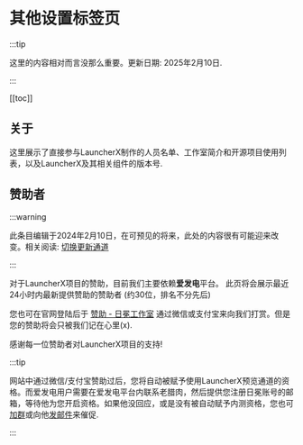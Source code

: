 # 其他设置标签页

:::tip

这里的内容相对而言没那么重要。更新日期: 2025年2月10日.

:::

[[toc]]

## 关于

这里展示了直接参与LauncherX制作的人员名单、工作室简介和开源项目使用列表，以及LauncherX及其相关组件的版本号.



## 赞助者

:::warning

此条目编辑于2024年2月10日，在可预见的将来，此处的内容很有可能迎来改变。相关阅读: [切换更新通道](/zhCN/lxguide/others/switch-channel.html)

:::

对于LauncherX项目的赞助，目前我们主要依赖**爱发电**平台。 此页将会展示最近24小时内最新提供赞助的赞助者 (约30位，排名不分先后)

您也可在官网登陆后于 [赞助 - 日冕工作室](https://corona.studio/donate ) 通过微信或支付宝来向我们打赏。但是您的赞助将会只被我们记在心里(x).

感谢每一位赞助者对LauncherX项目的支持! 



:::tip

网站中通过微信/支付宝赞助过后，您将自动被赋予使用LauncherX预览通道的资格。而爱发电用户需要在爱发电平台内联系老腊肉，然后提供您注册日冕账号的邮箱，等待他为您开启资格。如果他没回应，或是没有被自动赋予内测资格，您也可[加群](/zhCN/guide/contact.html)或向他[发邮件](mailto:luolinrui726@outlook.com)来催促.

:::